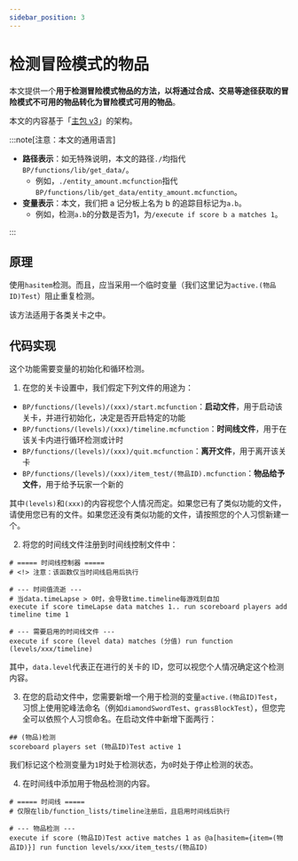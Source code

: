 ```yaml
---
sidebar_position: 3
---
```


# 检测冒险模式的物品

本文提供一个**用于检测冒险模式物品的方法，以将通过合成、交易等途径获取的冒险模式不可用的物品转化为冒险模式可用的物品**。

本文的内容基于「[主包 v3](../main_v3)」的架构。

:::note[注意：本文的通用语言]

- **路径表示**：如无特殊说明，本文的路径`./`均指代`BP/functions/lib/get_data/`。
  - 例如，`./entity_amount.mcfunction`指代`BP/functions/lib/get_data/entity_amount.mcfunction`。
- **变量表示**：本文，我们把 a 记分板上名为 b 的追踪目标记为`a.b`。
  - 例如，检测`a.b`的分数是否为1，为`/execute if score b a matches 1`。

:::

## 原理

使用`hasitem`检测。而且，应当采用一个临时变量（我们这里记为`active.(物品ID)Test`）阻止重复检测。

该方法适用于各类关卡之中。

## 代码实现

这个功能需要变量的初始化和循环检测。

1. 在您的关卡设置中，我们假定下列文件的用途为：

- `BP/functions/(levels)/(xxx)/start.mcfunction`：**启动文件**，用于启动该关卡，并进行初始化，决定是否开启特定的功能
- `BP/functions/(levels)/(xxx)/timeline.mcfunction`：**时间线文件**，用于在该关卡内进行循环检测或计时
- `BP/functions/(levels)/(xxx)/quit.mcfunction`：**离开文件**，用于离开该关卡
- `BP/functions/(levels)/(xxx)/item_test/(物品ID).mcfunction`：**物品给予文件**，用于给予玩家一个新的

其中`(levels)`和`(xxx)`的内容视您个人情况而定。如果您已有了类似功能的文件，请使用您已有的文件。如果您还没有类似功能的文件，请按照您的个人习惯新建一个。  

2. 将您的时间线文件注册到时间线控制文件中：

```mcfunction title='BP/functions/system/controller/timeline.mcfunction' showLineNumbers {9}
# ===== 时间线控制器 =====
# <!> 注意：该函数仅当时间线启用后执行

# --- 时间值流逝 ---
# 当data.timeLapse > 0时，会导致time.timeline每游戏刻自加
execute if score timeLapse data matches 1.. run scoreboard players add timeline time 1

# --- 需要启用的时间线文件 ---
execute if score (level data) matches (分值) run function (levels/xxx/timeline)

```

其中，`data.level`代表正在进行的关卡的 ID，您可以视您个人情况确定这个检测内容。

3. 在您的启动文件中，您需要新增一个用于检测的变量`active.(物品ID)Test`，习惯上使用驼峰法命名（例如`diamondSwordTest`、`grassBlockTest`），但您完全可以依照个人习惯命名。在启动文件中新增下面两行：

```mcfunction title='启动文件' showLineNumbers
## (物品)检测
scoreboard players set (物品ID)Test active 1
```

我们标记这个检测变量为`1`时处于检测状态，为`0`时处于停止检测的状态。

4. 在时间线中添加用于物品检测的内容。

```mcfunction title='时间线文件' showLineNumbers
# ===== 时间线 =====
# 仅限在lib/function_lists/timeline注册后，且启用时间线后执行

# --- 物品检测 ---
execute if score (物品ID)Test active matches 1 as @a[hasitem={item=(物品ID)}] run function levels/xxx/item_tests/(物品ID)

```
